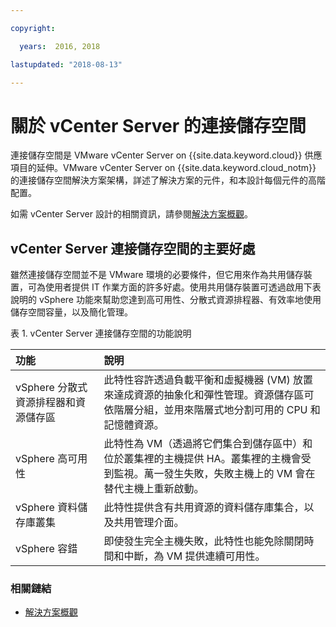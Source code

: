 ```yaml
---

copyright:

  years:  2016, 2018

lastupdated: "2018-08-13"

---
```


# 關於 vCenter Server 的連接儲存空間

連接儲存空間是 VMware vCenter Server on {{site.data.keyword.cloud}} 供應項目的延伸。VMware vCenter Server on {{site.data.keyword.cloud_notm}} 的連接儲存空間解決方案架構，詳述了解決方案的元件，和本設計每個元件的高階配置。

如需 vCenter Server 設計的相關資訊，請參閱[解決方案概觀](../solution/solution_overview.html)。

## vCenter Server 連接儲存空間的主要好處

雖然連接儲存空間並不是 VMware 環境的必要條件，但它用來作為共用儲存裝置，可為使用者提供 IT 作業方面的許多好處。使用共用儲存裝置可透過啟用下表說明的 vSphere 功能來幫助您達到高可用性、分散式資源排程器、有效率地使用儲存空間容量，以及簡化管理。

表 1. vCenter Server 連接儲存空間的功能說明

|功能                          |說明              |
|:------- |:----------- |
| vSphere 分散式資源排程器和資源儲存區 |此特性容許透過負載平衡和虛擬機器 (VM) 放置來達成資源的抽象化和彈性管理。資源儲存區可依階層分組，並用來階層式地分割可用的 CPU 和記憶體資源。|
| vSphere 高可用性 |此特性為 VM（透過將它們集合到儲存區中）和位於叢集裡的主機提供 HA。叢集裡的主機會受到監視。萬一發生失敗，失敗主機上的 VM 會在替代主機上重新啟動。|
| vSphere 資料儲存庫叢集 |此特性提供含有共用資源的資料儲存庫集合，以及共用管理介面。|
| vSphere 容錯 |即使發生完全主機失敗，此特性也能免除關閉時間和中斷，為 VM 提供連續可用性。|

### 相關鏈結

* [解決方案概觀](../solution/solution_overview.html)
